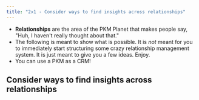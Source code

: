 ```yaml
---
title: "2x1 - Consider ways to find insights across relationships"
---
```

- **Relationships** are the area of the PKM Planet that makes people say, "Huh, I haven't really thought about that."  
- The following is meant to show what is possible. It is _not_ meant for you to immediately start structuring some crazy relationship management system.  It is just meant to give you a few ideas. Enjoy.
- You can use a PKM as a CRM!

## Consider ways to find insights across relationships